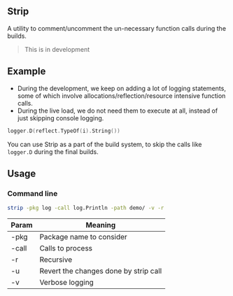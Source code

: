 ## Strip

A utility to comment/uncomment the un-necessary function calls during the builds.

> This is in development

## Example

- During the development, we keep on adding a lot of logging statements, some of which involve allocations/reflection/resource intensive function calls. 
- During the live load, we do not need them to execute at all, instead of just skipping console logging.

```go
logger.D(reflect.TypeOf(i).String())
``` 

You can use Strip as a part of the build system, to skip the calls like `logger.D` during the final builds.


## Usage

### Command line

```bash
strip -pkg log -call log.Println -path demo/ -v -r
``` 

| Param | Meaning| 
|---|---|
|-pkg|Package name to consider|
|-call|Calls to process|
|-r|Recursive|
|-u | Revert the changes done by strip call|
|-v|Verbose logging| 


